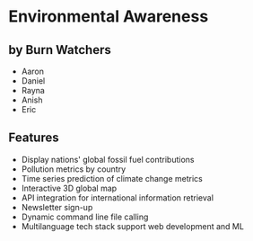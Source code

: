 # Environmental Awareness
## by Burn Watchers
* Aaron
* Daniel
* Rayna
* Anish
* Eric

## Features

* Display nations' global fossil fuel contributions
* Pollution metrics by country
* Time series prediction of climate change metrics
* Interactive 3D global map
* API integration for international information retrieval
* Newsletter sign-up
* Dynamic command line file calling
* Multilanguage tech stack support web development and ML
